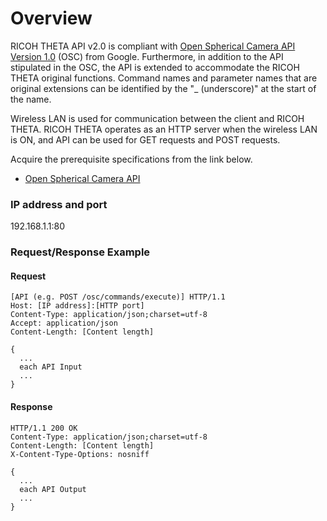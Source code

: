 # Overview

RICOH THETA API v2.0 is compliant with [Open Spherical Camera API Version 1.0](https://developers.google.com/streetview/open-spherical-camera/) (OSC) from Google. Furthermore, in addition to the API stipulated in the OSC, the API is extended to accommodate the RICOH THETA original functions. Command names and parameter names that are original extensions can be identified by the "\_ (underscore)" at the start of the name.

Wireless LAN is used for communication between the client and RICOH THETA. RICOH THETA operates as an HTTP server when the wireless LAN is ON, and API can be used for GET requests and POST requests.

Acquire the prerequisite specifications from the link below.

- [Open Spherical Camera API](https://developers.google.com/streetview/open-spherical-camera/)

### IP address and port

192.168.1.1:80

### Request/Response Example

#### Request

```
[API (e.g. POST /osc/commands/execute)] HTTP/1.1
Host: [IP address]:[HTTP port]
Content-Type: application/json;charset=utf-8
Accept: application/json
Content-Length: [Content length]

{
  ...
  each API Input
  ...
}
```

#### Response

```
HTTP/1.1 200 OK
Content-Type: application/json;charset=utf-8
Content-Length: [Content length]
X-Content-Type-Options: nosniff

{
  ...
  each API Output
  ...
}
```
